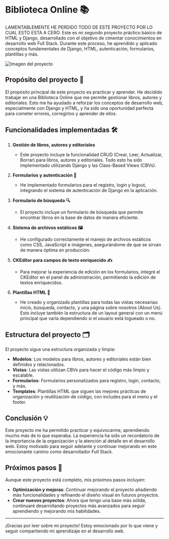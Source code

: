 # Biblioteca Online 📚
LAMENTABLEMENTE HE PERDIDO TODO DE ESTE PROYECTO POR LO CUAL ESTO ESTA A CERO.
Este es mi segundo proyecto práctico básico de HTML y Django, desarrollado con el objetivo de cimentar conocimientos en desarrollo web Full Stack. Durante este proceso, he aprendido y aplicado conceptos fundamentales de Django, HTML, autenticación, formularios, plantillas y más.

![Imagen del proyecto](https://imgur.com/EKFbkh9.png)

## Propósito del proyecto 🚀
El propósito principal de este proyecto es practicar y aprender. He decidido trabajar en una Biblioteca Online que me permite gestionar libros, autores y editoriales. Esto me ha ayudado a reforzar los conceptos de desarrollo web, especialmente con Django y HTML, y ha sido una oportunidad perfecta para cometer errores, corregirlos y aprender de ellos.

## Funcionalidades implementadas 🛠️
1. **Gestión de libros, autores y editoriales**
   - Este proyecto incluye la funcionalidad CRUD (Crear, Leer, Actualizar, Borrar) para libros, autores y editoriales. Todo esto ha sido implementado utilizando Django y las Class-Based Views (CBVs).

2. **Formularios y autenticación 🔐**
   - He implementado formularios para el registro, login y logout, integrando el sistema de autenticación de Django en la aplicación.

3. **Formulario de búsqueda 🔍**
   - El proyecto incluye un formulario de búsqueda que permite encontrar libros en la base de datos de manera eficiente.

4. **Sistema de archivos estáticos 🖼️**
   - He configurado correctamente el manejo de archivos estáticos como CSS, JavaScript e imágenes, asegurándome de que se sirvan de manera óptima en producción.

5. **CKEditor para campos de texto enriquecido ✍️**
   - Para mejorar la experiencia de edición en los formularios, integré el CKEditor en el panel de administración, permitiendo la edición de textos enriquecidos.

6. **Plantillas HTML 📄**
   - He creado y organizado plantillas para todas las vistas necesarias: inicio, búsqueda, contacto, y una página sobre nosotros (About Us). Esto incluye también la estructura de un layout general con un menú principal que varía dependiendo si el usuario está logueado o no.

## Estructura del proyecto 🗂️
El proyecto sigue una estructura organizada y limpia:

- **Modelos**: Los modelos para libros, autores y editoriales están bien definidos y relacionados.
- **Vistas**: Las vistas utilizan CBVs para hacer el código más limpio y escalable.
- **Formularios**: Formularios personalizados para registro, login, contacto, y más.
- **Templates**: Plantillas HTML que siguen las mejores prácticas de organización y reutilización de código, con includes para el menú y el footer.

## Conclusión 💡
Este proyecto me ha permitido practicar y equivocarme, aprendiendo mucho más de lo que esperaba. La experiencia ha sido un recordatorio de la importancia de la organización y la atención al detalle en el desarrollo web. Estoy motivado para seguir adelante y continuar mejorando en este emocionante camino como desarrollador Full Stack.

## Próximos pasos 🎯
Aunque este proyecto está completo, mis próximos pasos incluyen:

- **Optimización y mejoras**: Continuar mejorando el proyecto añadiendo más funcionalidades y refinando el diseño visual en futuros proyectos.
- **Crear nuevos proyectos**: Ahora que tengo una base más sólida, continuaré desarrollando proyectos más avanzados para seguir aprendiendo y mejorando mis habilidades.

---

¡Gracias por leer sobre mi proyecto! Estoy emocionado por lo que viene y seguir compartiendo mi aprendizaje en el desarrollo web.
